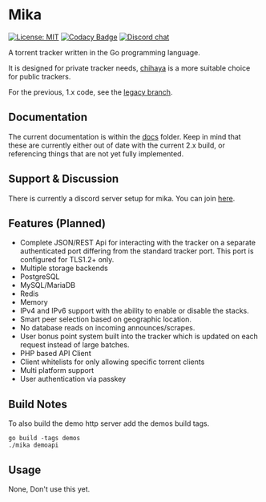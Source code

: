 # Mika

[![License: MIT](https://img.shields.io/badge/License-MIT-yellow.svg)](https://opensource.org/licenses/MIT) 
[![Codacy Badge](https://api.codacy.com/project/badge/Grade/f06234b0551a49cc8ac111d7b77827b2)](https://www.codacy.com/manual/leighmacdonald/mika?utm_source=github.com&amp;utm_medium=referral&amp;utm_content=leighmacdonald/mika&amp;utm_campaign=Badge_Grade)
[![Discord chat](https://img.shields.io/badge/discord-Chat%20Now-a29bfe.svg?style=flat-square)](https://discord.gg/jWXFcHW)

A torrent tracker written in the Go programming language.

It is designed for private tracker needs, [chihaya](https://github.com/chihaya/chihaya) is a more suitable 
choice for public trackers.

For the previous, 1.x code, see the [legacy branch](https://github.com/leighmacdonald/mika/tree/legacy).

## Documentation

The current documentation is within the [docs](docs) folder. Keep in mind that these are currently either out
of date with the current 2.x build, or referencing things that are not yet fully implemented.

## Support & Discussion

There is currently a discord server setup for mika. You can join [here](https://discord.gg/jWXFcHW). 

## Features (Planned)

-   Complete JSON/REST Api for interacting with the tracker on a separate authenticated
port differing from the standard tracker port. This port is configured for TLS1.2+ only.
-   Multiple storage backends
   - PostgreSQL
   - MySQL/MariaDB
   - Redis
   - Memory
-   IPv4 and IPv6 support with the ability to enable or disable the stacks.
-   Smart peer selection based on geographic location.
-   No database reads on incoming announces/scrapes.
-   User bonus point system built into the tracker which is updated on each request instead of large batches.
-   PHP based API Client
-   Client whitelists for only allowing specific torrent clients
-   Multi platform support
-   User authentication via passkey

## Build Notes

To also build the demo http server add the demos build tags.

    go build -tags demos 
    ./mika demoapi

## Usage

None, Don't use this yet.
